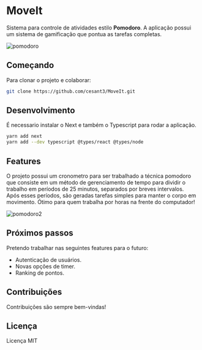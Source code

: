 # MoveIt
Sistema para controle de atividades estilo **Pomodoro**. A aplicação possui um sistema de gamificação que pontua as tarefas completas.

![pomodoro](https://user-images.githubusercontent.com/16512667/109542209-897f2080-7aa3-11eb-9b13-6bdb07b5f0b6.png)

## Começando
Para clonar o projeto e colaborar: 
```bash
git clone https://github.com/cesant3/MoveIt.git
```

## Desenvolvimento
É necessario instalar o Next e também o Typescript para rodar a aplicação.
```bash
yarn add next
yarn add --dev typescript @types/react @types/node
```

## Features
O projeto possui um cronometro para ser trabalhado a técnica pomodoro que consiste em um método de gerenciamento de tempo para dividir o trabalho em períodos de 25 minutos, separados por breves intervalos.
<br>Após esses períodos, são geradas tarefas simples para manter o corpo em movimento. Ótimo para quem trabalha por horas na frente do computador!

![pomodoro2](https://user-images.githubusercontent.com/16512667/109544286-20e57300-7aa6-11eb-986f-d16cad34f859.png)

## Próximos passos
Pretendo trabalhar nas seguintes features para o futuro: 
- Autenticação de usuários.
- Novas opções de timer.
- Ranking de pontos.

## Contribuições
Contribuições são sempre bem-vindas!

## Licença
Licença MIT
